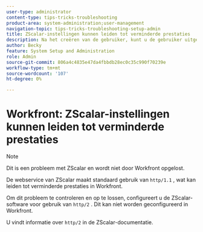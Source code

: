 ```yaml
---
user-type: administrator
content-type: tips-tricks-troubleshooting
product-area: system-administration;user-management
navigation-topic: tips-tricks-troubleshooting-setup-admin
title: ZScalar-instellingen kunnen leiden tot verminderde prestaties
description: Na het creëren van de gebruiker, kunt u de gebruiker uitgeven en "slechts toestaan SAML 2.0 Authentificatie"toelaten zodat hun gebruiker en wachtwoord door het systeem van SAML worden gecontroleerd. Als deze optie is ingeschakeld, mag de gebruiker zich alleen aanmelden via SAML.
author: Becky
feature: System Setup and Administration
role: Admin
source-git-commit: 806a4c4835e47da4fbbdb28ec0c35c990f70239e
workflow-type: tm+mt
source-wordcount: '107'
ht-degree: 0%

---
```


# Workfront: ZScalar-instellingen kunnen leiden tot verminderde prestaties

>[!NOTE]
>
>Dit is een probleem met ZScalar en wordt niet door Workfront opgelost.

De webservice van ZScalar maakt standaard gebruik van `http/1.1` , wat kan leiden tot verminderde prestaties in Workfront.

Om dit probleem te controleren en op te lossen, configureert u de ZScalar-software voor gebruik van `http/2` . Dit kan niet worden geconfigureerd in Workfront.

U vindt informatie over `http/2` in de ZScalar-documentatie.
